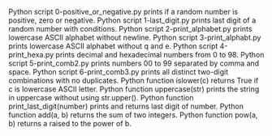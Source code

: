 Python script 0-positive_or_negative.py prints if a random number is positive, zero or negative.
Python script 1-last_digit.py prints last digit of a random number with conditions.
Python script 2-print_alphabet.py prints lowercase ASCII alphabet without newline.
Python script 3-print_alphabt.py prints lowercase ASCII alphabet without q and e.
Python script 4-print_hexa.py prints decimal and hexadecimal numbers from 0 to 98.
Python script 5-print_comb2.py prints numbers 00 to 99 separated by comma and space.
Python script 6-print_comb3.py prints all distinct two-digit combinations with no duplicates.
Python function islower(c) returns True if c is lowercase ASCII letter.
Python function uppercase(str) prints the string in uppercase without using str.upper().
Python function print_last_digit(number) prints and returns last digit of number.
Python function add(a, b) returns the sum of two integers.
Python function pow(a, b) returns a raised to the power of b.
